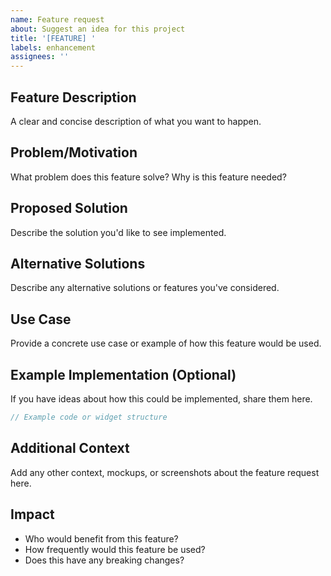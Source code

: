 ```yaml
---
name: Feature request
about: Suggest an idea for this project
title: '[FEATURE] '
labels: enhancement
assignees: ''
---
```


## Feature Description
A clear and concise description of what you want to happen.

## Problem/Motivation
What problem does this feature solve? Why is this feature needed?

## Proposed Solution
Describe the solution you'd like to see implemented.

## Alternative Solutions
Describe any alternative solutions or features you've considered.

## Use Case
Provide a concrete use case or example of how this feature would be used.

## Example Implementation (Optional)
If you have ideas about how this could be implemented, share them here.

```typescript
// Example code or widget structure
```

## Additional Context
Add any other context, mockups, or screenshots about the feature request here.

## Impact
- Who would benefit from this feature?
- How frequently would this feature be used?
- Does this have any breaking changes?
